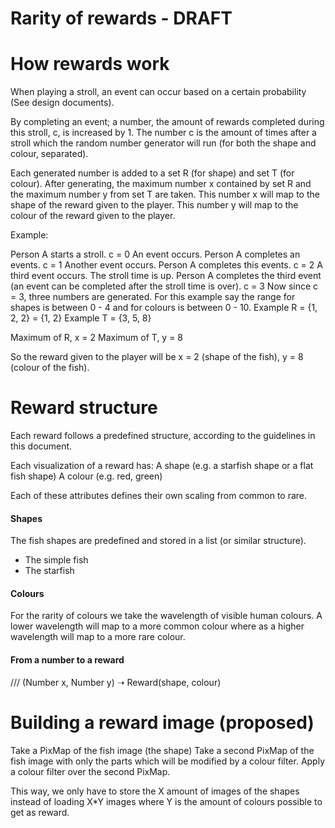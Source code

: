 ﻿Rarity of rewards - DRAFT
==========================

How rewards work
================

When playing a stroll, an event can occur based on a certain probability (See design documents). 

By completing an event; a number, the amount of rewards completed during this stroll, c, is increased by 1.
The number c is the amount of times after a stroll which the random number generator will run (for both the shape and colour, separated). 


Each generated number is added to a set R (for shape) and set T (for colour).
 After generating, the maximum number x contained by set R and the maximum number y from set T are taken.
This number x will map to the shape of the reward given to the player. 
This number y will map to the colour of the reward given to the player.

Example:

Person A starts a stroll.
c = 0
An event occurs.
Person A completes an events.
c = 1
Another event occurs.
Person A completes this events.
c = 2
A third event occurs.
The stroll time is up.
Person A completes the third event (an event can be completed after the stroll time is over). 
c = 3
Now since c = 3, three numbers are generated.
For this example say the range for  shapes is between 0 - 4 and for colours is between 0 - 10. 
Example R = {1, 2, 2} = {1, 2}
Example T = {3, 5, 8}

Maximum of R, x = 2
Maximum of T, y = 8

So the reward given to the player will be x = 2 (shape of the fish), y = 8 (colour of the fish).


Reward structure
================

Each reward follows a predefined structure, according to the guidelines in this document.

Each visualization of a reward has:
A shape (e.g. a starfish shape or a flat fish shape)
A colour (e.g. red, green)

Each of these attributes defines their own scaling from common to rare.

#### Shapes

The fish shapes are predefined and stored in a list (or similar structure).

* The simple fish
* The starfish 

#### Colours

For the rarity of colours we take the wavelength of visible human colours.
A lower wavelength will map to a more common colour where as a higher wavelength will map to a more rare colour.

#### From a number to a reward

/// (Number x, Number y) ➝ Reward(shape, colour)


Building a reward image (proposed)
==================================

Take a PixMap of the fish image (the shape)
Take a second PixMap of the fish image with only the parts which will be modified by a colour filter.
Apply a colour filter over the second PixMap. 

This way, we only have to store the X amount of images of the shapes instead of loading X*Y images where Y is the amount of colours possible to get as reward.
